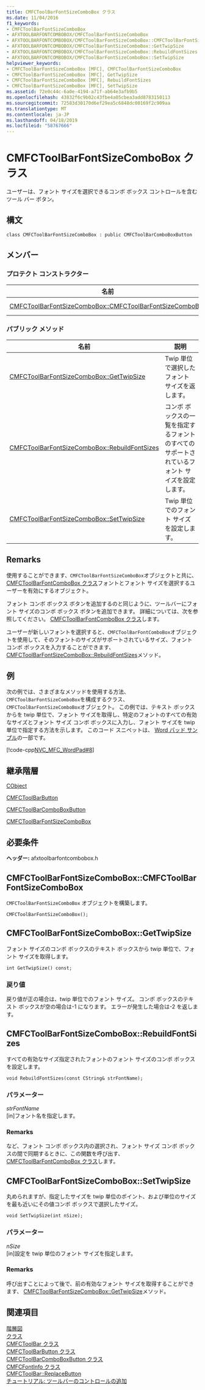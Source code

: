 ```yaml
---
title: CMFCToolBarFontSizeComboBox クラス
ms.date: 11/04/2016
f1_keywords:
- CMFCToolBarFontSizeComboBox
- AFXTOOLBARFONTCOMBOBOX/CMFCToolBarFontSizeComboBox
- AFXTOOLBARFONTCOMBOBOX/CMFCToolBarFontSizeComboBox::CMFCToolBarFontSizeComboBox
- AFXTOOLBARFONTCOMBOBOX/CMFCToolBarFontSizeComboBox::GetTwipSize
- AFXTOOLBARFONTCOMBOBOX/CMFCToolBarFontSizeComboBox::RebuildFontSizes
- AFXTOOLBARFONTCOMBOBOX/CMFCToolBarFontSizeComboBox::SetTwipSize
helpviewer_keywords:
- CMFCToolBarFontSizeComboBox [MFC], CMFCToolBarFontSizeComboBox
- CMFCToolBarFontSizeComboBox [MFC], GetTwipSize
- CMFCToolBarFontSizeComboBox [MFC], RebuildFontSizes
- CMFCToolBarFontSizeComboBox [MFC], SetTwipSize
ms.assetid: 72e0c44c-6a0e-4194-a71f-ab64e3afb9b5
ms.openlocfilehash: 43832f6c9b02c43fbe4a05cbea3add8783150113
ms.sourcegitcommit: 72583d30170d6ef29ea5c6848dc00169f2c909aa
ms.translationtype: MT
ms.contentlocale: ja-JP
ms.lasthandoff: 04/18/2019
ms.locfileid: "58767666"
---
```

# <a name="cmfctoolbarfontsizecombobox-class"></a>CMFCToolBarFontSizeComboBox クラス

ユーザーは、フォント サイズを選択できるコンボ ボックス コントロールを含むツール バー ボタン。

## <a name="syntax"></a>構文

```
class CMFCToolBarFontSizeComboBox : public CMFCToolBarComboBoxButton
```

## <a name="members"></a>メンバー

### <a name="protected-constructors"></a>プロテクト コンストラクター

|名前|説明|
|----------|-----------------|
|[CMFCToolBarFontSizeComboBox::CMFCToolBarFontSizeComboBox](#cmfctoolbarfontsizecombobox)|`CMFCToolBarFontSizeComboBox` オブジェクトを構築します。|

### <a name="public-methods"></a>パブリック メソッド

|名前|説明|
|----------|-----------------|
|[CMFCToolBarFontSizeComboBox::GetTwipSize](#gettwipsize)|Twip 単位で選択したフォント サイズを返します。|
|[CMFCToolBarFontSizeComboBox::RebuildFontSizes](#rebuildfontsizes)|コンボ ボックスの一覧を指定するフォントのすべてのサポートされているフォント サイズを設定します。|
|[CMFCToolBarFontSizeComboBox::SetTwipSize](#settwipsize)|Twip 単位でのフォント サイズを設定します。|

## <a name="remarks"></a>Remarks

使用することができます、`CMFCToolBarFontSizeComboBox`オブジェクトと共に、 [CMFCToolBarFontComboBox クラス](../../mfc/reference/cmfctoolbarfontcombobox-class.md)フォントとフォント サイズを選択するユーザーを有効にするオブジェクト。

フォント コンボ ボックス ボタンを追加するのと同じように、ツールバーにフォント サイズのコンボ ボックス ボタンを追加できます。 詳細については、次を参照してください。 [CMFCToolBarFontComboBox クラス](../../mfc/reference/cmfctoolbarfontcombobox-class.md)します。

ユーザーが新しいフォントを選択すると、`CMFCToolBarFontComboBox`オブジェクトを使用して、そのフォントのサイズがサポートされているサイズ、フォント コンボ ボックスを入力することができます、 [CMFCToolBarFontSizeComboBox::RebuildFontSizes](#rebuildfontsizes)メソッド。

## <a name="example"></a>例

次の例では、さまざまなメソッドを使用する方法、`CMFCToolBarFontSizeComboBox`を構成するクラス、`CMFCToolBarFontSizeComboBox`オブジェクト。 この例では、テキスト ボックスからを twip 単位で、フォント サイズを取得し、特定のフォントのすべての有効なサイズとフォント サイズ コンボ ボックスに入力し、フォント サイズを twip 単位で指定する方法を示します。 このコード スニペットは、 [Word パッド サンプル](../../overview/visual-cpp-samples.md)の一部です。

[!code-cpp[NVC_MFC_WordPad#8](../../mfc/reference/codesnippet/cpp/cmfctoolbarfontsizecombobox-class_1.cpp)]

## <a name="inheritance-hierarchy"></a>継承階層

[CObject](../../mfc/reference/cobject-class.md)

[CMFCToolBarButton](../../mfc/reference/cmfctoolbarbutton-class.md)

[CMFCToolBarComboBoxButton](../../mfc/reference/cmfctoolbarcomboboxbutton-class.md)

[CMFCToolBarFontSizeComboBox](../../mfc/reference/cmfctoolbarfontsizecombobox-class.md)

## <a name="requirements"></a>必要条件

**ヘッダー:** afxtoolbarfontcombobox.h

##  <a name="cmfctoolbarfontsizecombobox"></a>  CMFCToolBarFontSizeComboBox::CMFCToolBarFontSizeComboBox

`CMFCToolBarFontSizeComboBox` オブジェクトを構築します。

```
CMFCToolBarFontSizeComboBox();
```

##  <a name="gettwipsize"></a>  CMFCToolBarFontSizeComboBox::GetTwipSize

フォント サイズのコンボ ボックスのテキスト ボックスから twip 単位で、フォント サイズを取得します。

```
int GetTwipSize() const;
```

### <a name="return-value"></a>戻り値

戻り値が正の場合は、twip 単位でのフォント サイズ。 コンボ ボックスのテキスト ボックスが空の場合は-1 になります。 エラーが発生した場合は-2 を返します。

##  <a name="rebuildfontsizes"></a>  CMFCToolBarFontSizeComboBox::RebuildFontSizes

すべての有効なサイズ指定されたフォントのフォント サイズのコンボ ボックスを設定します。

```
void RebuildFontSizes(const CString& strFontName);
```

### <a name="parameters"></a>パラメーター

*strFontName*<br/>
[in]フォント名を指定します。

### <a name="remarks"></a>Remarks

など、フォント コンボ ボックス内の選択され、フォント サイズ コンボ ボックスの間で同期するときに、この関数を呼び出す、 [CMFCToolBarFontComboBox クラス](../../mfc/reference/cmfctoolbarfontcombobox-class.md)します。

##  <a name="settwipsize"></a>  CMFCToolBarFontSizeComboBox::SetTwipSize

丸められますが、指定したサイズを twip 単位のポイント、および単位のサイズを最も近いにその値コンボ ボックスで選択したサイズ。

```
void SetTwipSize(int nSize);
```

### <a name="parameters"></a>パラメーター

*nSize*<br/>
[in]設定を twip 単位のフォント サイズを指定します。

### <a name="remarks"></a>Remarks

呼び出すことによって後で、前の有効なフォント サイズを取得することができます、 [CMFCToolBarFontSizeComboBox::GetTwipSize](#gettwipsize)メソッド。

## <a name="see-also"></a>関連項目

[階層図](../../mfc/hierarchy-chart.md)<br/>
[クラス](../../mfc/reference/mfc-classes.md)<br/>
[CMFCToolBar クラス](../../mfc/reference/cmfctoolbar-class.md)<br/>
[CMFCToolBarButton クラス](../../mfc/reference/cmfctoolbarbutton-class.md)<br/>
[CMFCToolBarComboBoxButton クラス](../../mfc/reference/cmfctoolbarcomboboxbutton-class.md)<br/>
[CMFCFontInfo クラス](../../mfc/reference/cmfcfontinfo-class.md)<br/>
[CMFCToolBar::ReplaceButton](../../mfc/reference/cmfctoolbar-class.md#replacebutton)<br/>
[チュートリアル: ツールバーのコントロールの追加](../../mfc/walkthrough-putting-controls-on-toolbars.md)
